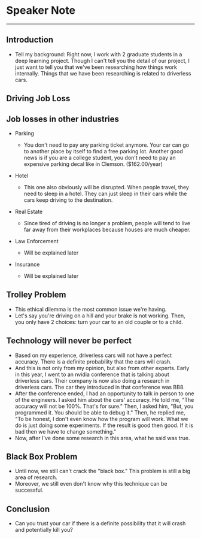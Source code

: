 # Speaker Note
---

## Introduction

- Tell my background: Right now, I work with 2 graduate students in a deep learning project. Though I can't tell you the detail of our project, I just want to tell you that we've been researching how things work internally. Things that we have been researching is related to driverless cars.

## Driving Job Loss

## Job losses in other industries

- Parking
  - You don't need to pay any parking ticket anymore. Your car can go to another place by itself to find a free parking lot. Another good news is if you are a college student, you don't need to pay an expensive parking decal like in Clemson. ($162.00/year)
  
- Hotel
  - This one also obviously will be disrupted. When people travel, they need to sleep in a hotel. They can just sleep in their cars while the cars keep driving to the destination.
  
- Real Estate
  - Since tired of driving is no longer a problem, people will tend to live far away from their workplaces because houses are much cheaper.
  
- Law Enforcement
  - Will be explained later
  
- Insurance
  - Will be explained later
  
 ## Trolley Problem
 
 - This ethical dilemma is the most common issue we're having.
 - Let's say you're driving on a hill and your brake is not working. Then, you only have 2 choices: turn your car to an old couple or to a child.
 
## Technology will never be perfect

- Based on my experience, driverless cars will not have a perfect accuracy. There is a definite probability that the cars will crash.
- And this is not only from my opinion, but also from other experts. Early in this year, I went to an nvidia conference that is talking about driverless cars. Their company is now also doing a research in driverless cars. The car they introduced in that conference was BB8.
- After the conference ended, I had an opportunity to talk in person to one of the engineers. I asked him about the cars' accuracy. He told me, "The accuracy will not be 100%. That's for sure." Then, I asked him, "But, you programmed it. You should be able to debug it." Then, he replied me, "To be honest, I don't even know how the program will work. What we do is just doing some experiments. If the result is good then good. If it is bad then we have to change something."
- Now, after I've done some research in this area, what he said was true. 

## Black Box Problem

- Until now, we still can't crack the "black box." This problem is still a big area of research.
- Moreover, we still even don't know why this technique can be successful.

## Conclusion

- Can you trust your car if there is a definite possibility that it will crash and potentially kill you?
